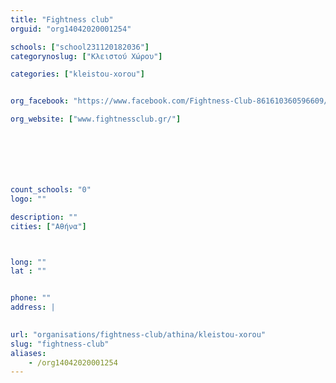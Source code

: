 ```yaml
---
title: "Fightness club"
orguid: "org14042020001254"

schools: ["school231120182036"]
categorynoslug: ["Κλειστού Χώρου"]

categories: ["kleistou-xorou"]


org_facebook: "https://www.facebook.com/Fightness-Club-861610360596609/"

org_website: ["www.fightnessclub.gr/"]







count_schools: "0"
logo: ""

description: ""
cities: ["Αθήνα"]



long: ""
lat : ""


phone: ""
address: |
    

url: "organisations/fightness-club/athina/kleistou-xorou"
slug: "fightness-club"
aliases:
    - /org14042020001254
---
```



